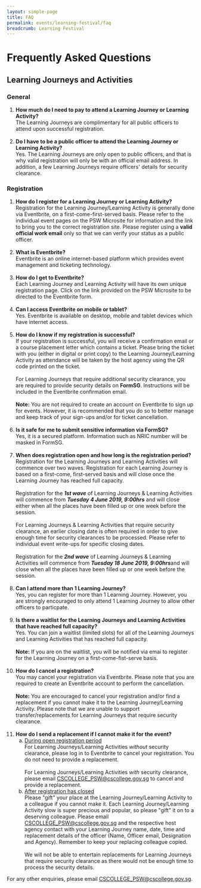 ```yaml
---
layout: simple-page
title: FAQ
permalink: events/learning-festival/faq
breadcrumb: Learning Festival
---
```

# Frequently Asked Questions 
## Learning Journeys and Activities

### General
<ol type="1">
<li> 
	<b>How much do I need to pay to attend a Learning Journey or Learning Activity?</b><br>
	The Learning Journeys are complimentary for all public officers to attend upon successful registration.
</li>
<br>
<li>
	<b>Do I have to be a public officer to attend the Learning Journey or Learning Activity?</b><br>
	Yes. The Learning Journeys are only open to public officers, and that is why valid registration will only be with an official email address. In addition, a few Learning Journeys require officers' details for security clearance.
</li>
</ol>


### Registration
<ol type="1">

<li>
	<b>How do I register for a Learning Journey or Learning Activity?</b><br>
	Registration for the Learning Journey/Learning Activity is generally done via Eventbrite, on a first-come-first-served basis. Please refer to the individual event pages on the PSW Microsite for information and the link to bring you to the correct registration site. Please register using a <b>valid official work email</b> only so that we can verify your status as a public officer. 
</li>
<br>
<li> 
	<b>What is Eventbrite?</b><br>
	Eventbrite is an online internet-based platform which provides event management and ticketing technology.
</li>
<br>
<li>
	<b>How do I get to Eventbrite?</b><br>
	Each Learning Journey and Learning Activity will have its own unique registration page. Click on the link provided on the PSW Microsite to be directed to the Eventbrite form.
</li>
<br>
<li>
	<b>Can I access Eventbrite on mobile or tablet?</b><br>
	Yes. Eventbrite is available on desktop, mobile and tablet devices which have internet access.
</li>
<br>
<li>
	<b>How do I know if my registration is successful?</b><br>
	If your registration is successful, you will receive a confirmation email or a course placement letter which contains a ticket. Please bring the ticket with you (either in digital or print copy) to the Learning Journey/Learning Activity as attendance will be taken by the host agency using the QR code printed on the ticket.
	<br><br>
	For Learning Journeys that require additional security clearance, you are required to provide security details on <b>FormSG</b>. Instructions will be included in the Eventbrite confirmation email.
	<br><br>
	<b>Note:</b> You are not required to create an account on Eventbrite to sign up for events. However, it is recommended that you do so to better manage and keep track of your sign-ups and/or for ticket cancellation.
</li>
<br>
<li>
	<b>Is it safe for me to submit sensitive information via FormSG?</b><br>
	Yes, it is a secured platform. Information such as NRIC number will be masked in FormSG.
</li>
<br>
<li>
	<b>When does registration open and how long is the registration period?</b><br>
	Registration for the Learning Journeys and Learning Activities will commence over two waves. Registration for each Learning Journey is based on a first-come, first-served basis and will close once the Learning Journey has reached full capacity.  
	<br><br>
	Registration for the <b><i>1st wave</i></b> of Learning Journeys & Learning Activities will commence from <b><i>Tuesday 4 June 2019, 9:00hrs</i></b> and will close either when all the places have been filled up or one week before the session.
	<br><br>
	For Learning Journeys & Learning Activities that require security clearance, an earlier closing date is often required in order to give enough time for security clearances to be processed. Please refer to individual event write-ups for specific closing dates.  
	<br><br>
	Registration for the <b><i>2nd wave</i></b> of Learning Journeys & Learning Activities will commence from <b><i>Tuesday 18 June 2019, 9:00hrs</i></b>and will close when all the places have been filled up or one week before the session. 
</li>
<br>
<li>
	<b>Can I attend more than 1 Learning Journey?</b><br>
	Yes, you can register for more than 1 Learning Journey. However, you are strongly encouraged to only attend 1 Learning Journey to allow other officers to particpate.
</li>
<br>
<li>
	<b>Is there a waitlist for the Learning Journeys and Learning Activities that have reached full capacity?</b><br>
	Yes. You can join a waitlist (limited slots) for all of the Learning Journeys and Learning Activities that has reached full capacity. <br>
	<br>
	<b>Note:</b> If you are on the waitlist, you will be notified via emai to register for the Learning Journey on a first-come-fist-serve basis. 
</li>
<br>
<li>
	<b>How do I cancel a registration?</b><br>
	You may cancel your registration via Eventbrite. Please note that you are required to create an Eventbrite account to perform the cancellation. 
	<br><br>
	<b>Note:</b> You are encouraged to cancel your registration and/or find a replacement if you cannot make it to the Learning Journey/Learning Activity. Please note that we are unable to support transfer/replacements for Learning Journeys that require security clearance.
</li>
<br>
<li>
	<b>How do I send a replacement if I cannot make it for the event?</b><br>
	<ol type="a">
		<li>
			<u>During open registration period</u> <br>
			For Learning Journeys/Learning Activities <i>without</i> security clearance, please log in to Eventbrite to cancel your registration. You do not need to provide a replacement.
			<br>
			<br>
			For Learning Journeys/Learning Activities <i>with</i> security clearance, please email <a href="mailto:CSCOLLEGE_PSW@cscollege.gov.sg">CSCOLLEGE_PSW@cscollege.gov.sg</a> to cancel and provide a replacement.
		</li>
		<li>
			<u>After registration has closed</u><br>
			Please "gift" your place at the Learning Journey/Learning Activity to a colleague if you cannot make it. Each Learning Journey/Learning Activity slow is super precious and popular, so please "gift" it on to a deserving colleague. Please email <a href="mailto:CSCOLLEGE_PSW@cscollege.gov.sg">CSCOLLEGE_PSW@cscollege.gov.sg</a> and the respective host agency contact with your Learning Journey name, date, time and replacement details of the officer (Name, Officer email, Designation and Agency). Remember to keep your replacing colleague copied.
			<br>
			<br>
			We will not be able to entertain replacements for Learning Journeys that require security clearance as there would not be enough time to process the security details. 
		</li>
	</ol>
</li>
</ol>

For any other enquiries, please email <a href="mailto:CSCOLLEGE_PSW@cscollege.gov.sg">CSCOLLEGE_PSW@cscollege.gov.sg</a>.
